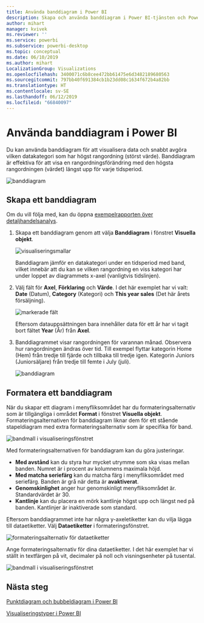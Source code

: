 ```yaml
---
title: Använda banddiagram i Power BI
description: Skapa och använda banddiagram i Power BI-tjänsten och Power BI Desktop
author: mihart
manager: kvivek
ms.reviewer: ''
ms.service: powerbi
ms.subservice: powerbi-desktop
ms.topic: conceptual
ms.date: 06/10/2019
ms.author: mihart
LocalizationGroup: Visualizations
ms.openlocfilehash: 3400071c6b8cee472bb61475e6d3482189680563
ms.sourcegitcommit: 797bb40f691384cb1b23dd08c1634f672b4a82bb
ms.translationtype: HT
ms.contentlocale: sv-SE
ms.lasthandoff: 06/12/2019
ms.locfileid: "66840097"
---
```

# <a name="use-ribbon-charts-in-power-bi"></a>Använda banddiagram i Power BI
Du kan använda banddiagram för att visualisera data och snabbt avgöra vilken datakategori som har högst rangordning (störst värde). Banddiagram är effektiva för att visa en rangordningsförändring med den högsta rangordningen (värdet) längst upp för varje tidsperiod. 

![banddiagram](media/desktop-ribbon-charts/ribbon-charts_01.png)

## <a name="create-a-ribbon-chart"></a>Skapa ett banddiagram
Om du vill följa med, kan du öppna [exempelrapporten över detaljhandelsanalys](../sample-retail-analysis.md). 

1. Skapa ett banddiagram genom att välja **Banddiagram** i fönstret **Visuella objekt**.

    ![visualiseringsmallar](media/desktop-ribbon-charts/power-bi-template.png)

    Banddiagram jämför en datakategori under en tidsperiod med band, vilket innebär att du kan se vilken rangordning en viss kategori har under loppet av diagrammets x-axel (vanligtvis tidslinjen).

2. Välj fält för **Axel**, **Förklaring** och **Värde**.  I det här exemplet har vi valt: **Date** (Datum), **Category** (Kategori) och **This year sales** (Det här årets försäljning).  

    ![markerade fält](media/desktop-ribbon-charts/power-bi-ribbon-values.png)

    Eftersom datauppsättningen bara innehåller data för ett år har vi tagit bort fältet **Year** (År) från **Axel**. 

3. Banddiagrammet visar rangordningen för varannan månad. Observera hur rangordningen ändras över tid.  Till exempel flyttar kategorin Home (Hem) från tredje till fjärde och tillbaka till tredje igen. Kategorin Juniors (Juniorsäljare) från tredje till femte i July (juli). 

    ![banddiagram](media/desktop-ribbon-charts/power-bi-ribbon.png)

## <a name="format-a-ribbon-chart"></a>Formatera ett banddiagram
När du skapar ett diagram i menyfliksområdet har du formateringsalternativ som är tillgängliga i området **Format** i fönstret **Visuella objekt**. Formateringsalternativen för banddiagram liknar dem för ett stående stapeldiagram med extra formateringsalternativ som är specifika för band.

![bandmall i visualiseringsfönstret](media/desktop-ribbon-charts/power-bi-format-ribbon.png)

Med formateringsalternativen för banddiagram kan du göra justeringar.

* **Med avstånd** kan du styra hur mycket utrymme som ska visas mellan banden. Numret är i procent av kolumnens maximala höjd.
* **Med matcha seriefärg** kan du matcha färg i menyfliksområdet med seriefärg. Banden är grå när detta är **avaktiverat**.
* **Genomskinlighet** anger hur genomskinligt menyfliksområdet är. Standardvärdet är 30.
* **Kantlinje** kan du placera en mörk kantlinje högst upp och längst ned på banden. Kantlinjer är inaktiverade som standard.

Eftersom banddiagrammet inte har några y-axeletiketter kan du vilja lägga till dataetiketter. Välj **Dataetiketter** i formateringsfönstret. 

![formateringsalternativ för dataetiketter](media/desktop-ribbon-charts/power-bi-labels.png)

Ange formateringsalternativ för dina dataetiketter.  I det här exemplet har vi ställt in textfärgen på vit, decimaler på noll och visningsenheter på tusental. 

![bandmall i visualiseringsfönstret](media/desktop-ribbon-charts/power-bi-data-labels.png)

## <a name="next-steps"></a>Nästa steg

[Punktdiagram och bubbeldiagram i Power BI](power-bi-visualization-scatter.md)

[Visualiseringstyper i Power BI](power-bi-visualization-types-for-reports-and-q-and-a.md)
